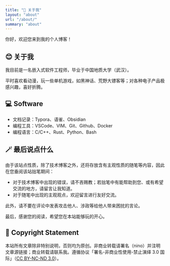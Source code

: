 ```yaml
---
title: "👤 关于我"
layout: "about"
url: "/about/"
summary: "about"
---
```


你好，欢迎您来到我的个人博客！

## 😊 关于我

我目前是一名嵌入式软件工程师，毕业于中国地质大学（武汉）。

平时喜欢看动漫，玩一些单机游戏，如黑神话、荒野大镖客等；对各种电子产品极感兴趣，喜好折腾。

## 💻 Software

- 文档记录：Typora、语雀、Obsidian
- 编程工具：VSCode、VIM、Git、Github、Docker
- 编程语言：C/C++、Rust、Python、Bash

## 🪄 最后说点什么

由于该站点性质，除了技术博客之外，还将存放含有主观性质的随笔等内容，因此在您垂阅该站拙笔期间：

- 对于技术博客中出现的错误，请不吝赐教；若拙笔中有能帮助到您、或有希望交流的地方，请留言让我知道。
- 对于随笔中出现的主观观点，欢迎留言进行友好交流。

此外，请不要在评论中发表攻击他人、涉政等给他人带来困扰的言论。

最后，感谢您的阅读，希望您在本站能够玩的开心。

## 🤝 Copyright Statement

本站所有文章除非特别说明，否则均为原创。非商业转载请署名（nino）并注明文章源链接；商业转载请联系我。遵循协议「署名-非商业性使用-禁止演绎 3.0 国际」（[CC BY-NC-ND 3.0](https://creativecommons.org/licenses/by-nc-nd/3.0/deed.zh-hans)）。
